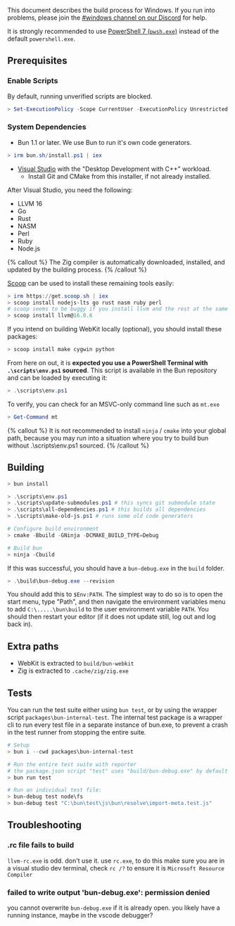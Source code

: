 This document describes the build process for Windows. If you run into problems, please join the [#windows channel on our Discord](http://bun.sh/discord) for help.

It is strongly recommended to use [PowerShell 7 (`pwsh.exe`)](https://learn.microsoft.com/en-us/powershell/scripting/install/installing-powershell-on-windows?view=powershell-7.4) instead of the default `powershell.exe`.

## Prerequisites

<!--
{% details summary="Extra notes for Bun Core Team Members" %}

Here are the extra steps I ran on my fresh windows machine (some of these are a little opiniated)

- Change user to a local account (set username to `window` and 'bun!')
- Set Windows Terminal as default terminal
- Install latest version of Powershell
- Display scale to 100%
- Remove McAfee and enable Windows Defender (default antivirus, does not nag you)
- Install Software
  - OpenSSH server (run these in an elevated terminal)
    - `Add-WindowsCapability -Online -Name OpenSSH.Client~~~~0.0.1.0`
    - `Add-WindowsCapability -Online -Name OpenSSH.Server~~~~0.0.1.0`
    - `Start-Service sshd`
    - `Set-Service -Name sshd -StartupType 'Automatic'`
    - `New-ItemProperty -Path "HKLM:\SOFTWARE\OpenSSH" -Name DefaultShell -Value "C:\Program Files\PowerShell\7\pwsh.exe" -PropertyType String -Force`
    - Configure in `C:\ProgramData\ssh`
    - Add ssh keys (in ProgramData because it is an admin account)
  - Tailscale (login with GitHub so it joins the team tailnet)
  - Visual Studio Code
- Configure `git`
  - `git config user.name "your name"`
  - `git config user.email "your@email"`
- Disable sleep mode and the lid switch by going to "Power Options" and configuring everything there.

I recommend using VSCode through SSH instead of Tunnels or the Tailscale extension, it seems to be more reliable.

{% /details %} -->

### Enable Scripts

By default, running unverified scripts are blocked.

```ps1
> Set-ExecutionPolicy -Scope CurrentUser -ExecutionPolicy Unrestricted
```

### System Dependencies

- Bun 1.1 or later. We use Bun to run it's own code generators.

```ps1
> irm bun.sh/install.ps1 | iex
```

- [Visual Studio](https://visualstudio.microsoft.com) with the "Desktop Development with C++" workload.
  - Install Git and CMake from this installer, if not already installed.

After Visual Studio, you need the following:

- LLVM 16
- Go
- Rust
- NASM
- Perl
- Ruby
- Node.js

{% callout %}
The Zig compiler is automatically downloaded, installed, and updated by the building process.
{% /callout %}

[Scoop](https://scoop.sh) can be used to install these remaining tools easily:

```ps1
> irm https://get.scoop.sh | iex
> scoop install nodejs-lts go rust nasm ruby perl
# scoop seems to be buggy if you install llvm and the rest at the same time
> scoop install llvm@16.0.6
```

If you intend on building WebKit locally (optional), you should install these packages:

```ps1
> scoop install make cygwin python
```

From here on out, it is **expected you use a PowerShell Terminal with `.\scripts\env.ps1` sourced**. This script is available in the Bun repository and can be loaded by executing it:

```ps1
> .\scripts\env.ps1
```

To verify, you can check for an MSVC-only command line such as `mt.exe`

```ps1
> Get-Command mt
```

{% callout %}
It is not recommended to install `ninja` / `cmake` into your global path, because you may run into a situation where you try to build bun without .\scripts\env.ps1 sourced.
{% /callout %}

## Building

```ps1
> bun install

> .\scripts\env.ps1
> .\scripts\update-submodules.ps1 # this syncs git submodule state
> .\scripts\all-dependencies.ps1 # this builds all dependencies
> .\scripts\make-old-js.ps1 # runs some old code generators

# Configure build environment
> cmake -Bbuild -GNinja -DCMAKE_BUILD_TYPE=Debug

# Build bun
> ninja -Cbuild
```

If this was successful, you should have a `bun-debug.exe` in the `build` folder.

```ps1
> .\build\bun-debug.exe --revision
```

You should add this to `$Env:PATH`. The simplest way to do so is to open the start menu, type "Path", and then navigate the environment variables menu to add `C:\.....\bun\build` to the user environment variable `PATH`. You should then restart your editor (if it does not update still, log out and log back in).

## Extra paths

- WebKit is extracted to `build/bun-webkit`
- Zig is extracted to `.cache/zig/zig.exe`

## Tests

You can run the test suite either using `bun test`, or by using the wrapper script `packages\bun-internal-test`. The internal test package is a wrapper cli to run every test file in a separate instance of bun.exe, to prevent a crash in the test runner from stopping the entire suite.

```ps1
# Setup
> bun i --cwd packages\bun-internal-test

# Run the entire test suite with reporter
# the package.json script "test" uses "build/bun-debug.exe" by default
> bun run test

# Run an individual test file:
> bun-debug test node\fs
> bun-debug test "C:\bun\test\js\bun\resolve\import-meta.test.js"
```

## Troubleshooting

### .rc file fails to build

`llvm-rc.exe` is odd. don't use it. use `rc.exe`, to do this make sure you are in a visual studio dev terminal, check `rc /?` to ensure it is `Microsoft Resource Compiler`

### failed to write output 'bun-debug.exe': permission denied

you cannot overwrite `bun-debug.exe` if it is already open. you likely have a running instance, maybe in the vscode debugger?
